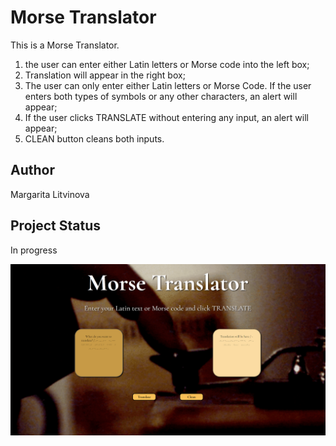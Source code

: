# Morse Translator

This is a Morse Translator.

1. the user can enter either Latin letters or Morse code into the left box;
2. Translation will appear in the right box;
3. The user can only enter either Latin letters or Morse Code. If the user enters both types of symbols or any other characters, an alert will appear;
4. If the user clicks TRANSLATE without entering any input, an alert will appear;
5. CLEAN button cleans both inputs.

## Author

Margarita Litvinova

## Project Status

In progress

![This is an project image](./assets/morse.png)